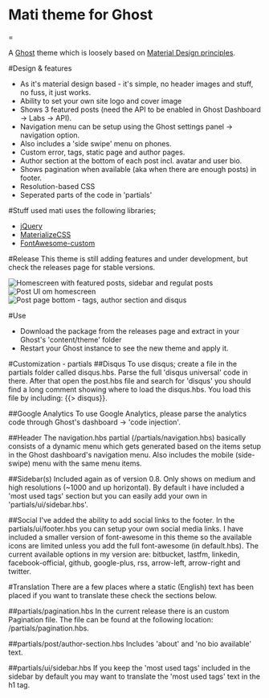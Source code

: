 # Mati theme for Ghost
=

A [Ghost](http://github.com/tryghost/ghost/) theme which is loosely based on [Material Design principles](http://www.google.com/design/spec/what-is-material/environment.html).

#Design & features
- As it's material design based - it's simple, no header images and stuff, no fuss, it just works.
- Ability to set your own site logo and cover image
- Shows 3 featured posts (need the API to be enabled in Ghost Dashboard -> Labs -> API).
- Navigation menu can be setup using the Ghost settings panel -> navigation option.
- Also includes a 'side swipe' menu on phones.
- Custom error, tags, static page and author pages.
- Author section at the bottom of each post incl. avatar and user bio.
- Shows pagination when available (aka when there are enough posts) in footer.
- Resolution-based CSS
- Seperated parts of the code in 'partials'

#Stuff used
mati uses the following libraries;
- [jQuery](https://github.com/jquery/jquery)
- [MaterializeCSS](https://materializecss.com)
- [FontAwesome-custom](http://www.fortawesome.com/)

#Release
This theme is still adding features and under development, but check the releases page for stable versions.

![Homescreen with featured posts, sidebar and regulat posts](http://img.photobucket.com/albums/v385/hxkclan/2016-04-02%203.png)
![Post UI om homescreen](http://img.photobucket.com/albums/v385/hxkclan/2016-04-01%203.png)
![Post page bottom - tags, author section and disqus](http://img.photobucket.com/albums/v385/hxkclan/2016-04-02%202.png)

#Use
- Download the package from the releases page and extract in your Ghost's 'content/theme' folder
- Restart your Ghost instance to see the new theme and apply it.

#Customization - partials
##Disqus
To use disqus; create a file in the partials folder called disqus.hbs. Parse the full 'disqus universal' code in there. After that open the post.hbs file and search for 'disqus' you should find a long comment showing where to load the disqus.hbs. You load this file by including: {{> disqus}}.  

##Google Analytics
To use Google Analytics, please parse the analytics code through Ghost's dashboard -> 'code injection'. 

##Header
The navigation.hbs partial (/partials/navigation.hbs) basically consists of a dynamic menu which gets generated based on the items setup in the Ghost dashboard's navigation menu. Also includes the mobile (side-swipe) menu with the same menu items.

##Sidebar(s)
Included again as of version 0.8. Only shows on medium and high resolutions (~1000 and up horizontal). By default i have included a 'most used tags' section but you can easily add your own in 'partials/ui/sidebar.hbs'. 

##Social
I've added the ability to add social links to the footer. In the partials/ui/footer.hbs you can setup your own social media links. I have included a smaller version of font-awesome in this theme so the available icons are limited unless you add the full font-awesome (in default.hbs). The current available options in my version are: bitbucket, lastfm, linkedin, facebook-official, github, google-plus, rss, arrow-left, arrow-right and twitter.

#Translation
There are a few places where a static (English) text has been placed if you want to translate these check the sections below.

##partials/pagination.hbs
In the current release there is an custom Pagination file. The file can be found at the following location: /partials/pagination.hbs. 

##partials/post/author-section.hbs
Includes 'about' and 'no bio available' text. 

##partials/ui/sidebar.hbs
If you keep the 'most used tags' included in the sidebar by default you may want to translate the 'most used tags' text in the h1 tag. 


